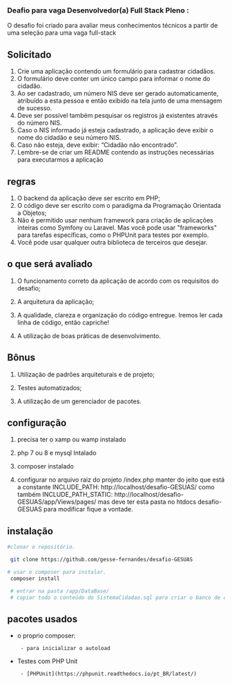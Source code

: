 ### Deafio para vaga Desenvolvedor(a) Full Stack Pleno :

 O desafio foi criado para avaliar meus conhecimentos técnicos a partir de uma seleção para uma vaga full-stack


## Solicitado

  1. Crie uma aplicação contendo um formulário para cadastrar cidadãos. 
  2. O formulário deve conter um único campo para informar o nome do cidadão. 
  3. Ao ser cadastrado, um número NIS deve ser gerado automaticamente, atribuído a esta pessoa e então exibido na tela junto de uma mensagem de sucesso. 
  4. Deve ser possível também pesquisar os registros já existentes através do número NIS. 
  5. Caso o NIS informado já esteja cadastrado, a aplicação deve exibir o nome do cidadão e seu número NIS. 
  6. Caso não esteja, deve exibir: “Cidadão não encontrado”. 
  7. Lembre-se de criar um README contendo as instruções necessárias para executarmos a aplicação

## regras
 1. O backend da aplicação deve ser escrito em PHP; 
 2. O código deve ser escrito com o paradigma da Programação Orientada a Objetos; 
 3. Não é permitido usar nenhum framework para criação de aplicações inteiras como Symfony ou Laravel. Mas você pode usar "frameworks" para tarefas específicas, como o PHPUnit para testes por exemplo.
 4. Você pode usar qualquer outra biblioteca de terceiros que desejar. 

 ## o que será avaliado

 1. O funcionamento correto da aplicação de acordo com os requisitos do desafio;

 2. A arquitetura da aplicação; 

 3. A qualidade, clareza e organização do código entregue. Iremos ler cada linha de código, então capriche!

 4. A utilização de boas práticas de desenvolvimento.

##  Bônus

 1. Utilização de padrões arquiteturais e de projeto; 

 2. Testes automatizados; 

 3. A utilização de um gerenciador de pacotes.


## configuração

 1. precisa ter o xamp ou wamp instalado

 2. php 7 ou 8 e mysql Intalado

 3. composer instalado

 4. configurar no arquivo raiz do projeto /index.php manter do jeito que está a constante INCLUDE_PATH: http://localhost/desafio-GESUAS/ como também  INCLUDE_PATH_STATIC: http://localhost/desafio-GESUAS/app/Views/pages/
 mas deve ter esta pasta no htdocs desafio-GESUAS para modificar fique a vontade.

 ## instalação

``` bash
#clonar o repositório.

 git clone https://github.com/gesse-fernandes/desafio-GESUAS

# usar o composer para instalar.
 composer install

 # entrar na pasta /app/DataBase/
 # copiar todo o conteúdo do SistemaCidadao.sql para criar o banco de dados e a tabela ou se preferir no phpmyadmin importar.
 ```

 ## pacotes usados

 - o proprio composer:

        - para inicializar o autoload

 - Testes com PHP Unit
 
        - [PHPUnit](https://phpunit.readthedocs.io/pt_BR/latest/)

